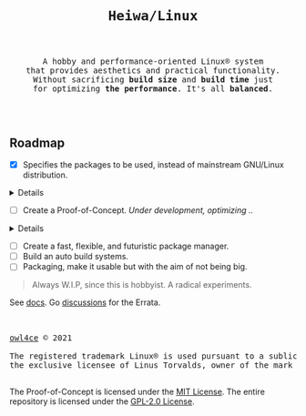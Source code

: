 # <p align="center">`Heiwa/Linux`</p>
<pre><p align="center"><samp>
A hobby and performance-oriented Linux® system
that provides aesthetics and practical functionality.
Without sacrificing <b>build size</b> and <b>build time</b> just
for optimizing <b>the performance</b>. It's all <b>balanced</b>.
</samp></p></pre>

<br>

## Roadmap <img alt="" align="right" src="https://badges.pufler.dev/visits/heiwalinux/heiwa?style=flat-square&label=&color=000000&logo=GitHub&logoColor=white&labelColor=373e4d"/>
- [x] Specifies the packages to be used, instead of mainstream GNU/Linux distribution.

<details>
<summary>Details</summary>

<br>

> |  ?  | Kernel and Userspace                               | Packages           | Extended Description           |
> |:---:|----------------------------------------------------|:------------------:|--------------------------------|
> |  ✓  | Low-level standard libraries and toolchain         | Clang/LLVM         | Modular, fast, and modern.     |
> |  ?  | C dynamic memory allocator                         | Microsoft mimalloc | Excellent performance.         |
> |  ✓  | Linux kernel patchset                              | Xanmod (CacULE)    | Optimized performance.         |
> |  ✓  | C runtime library                                  | musl               | Clean, POSIX, and [fast?](https://www.linkedin.com/pulse/testing-alternative-c-memory-allocators-pt-2-musl-mystery-gomes) |
> |  ✓  | Build system tools                                 | GNU                | Broad-scale compatibility.     |
> |  ✓  | SSL/TLS implementation                             | OpenSSL            | Full-featured and robust.      |
> |  ✓  | Native language support                            | Gettext-tiny       | Stub of bloated GNU Gettext.   |
> |  ✓  | Z data compression library                         | Zlib-ng            | Optimized for NGS.             |
> |  ✓  | Curses (terminal control) library                  | NetBSD Curses      | Smaller than GNU Ncurses.      |
> |  ✓  | Command-line interpreter or shell                  | GNU Bash           | Best implementation.           |
> |  ✓  | Line-editing and history-capabilities library      | GNU Readline       | Best implementation.           |
> |  ✓  | Unified interface for querying installed libraries | Pkgconf            | No circular dependencies.      |
> |  ✓  | Gzip data compressor and decompressor              | Pigz               | Parallel threads support.      |
> |  ✓  | Most userspace utility programs                    | Toybox             | Small, fast, and simple.       |
> |     | Init and process supervision                       | Finit              | F for fast. Fast init.         |
> |  ✓  | Manpage suite tools                                | OpenBSD mandoc     | Smaller than GNU man-db        |
> |  ✓  | Default text-editor                                | GNU Nano           | I don't use Neo/Vi/m. :stuck_out_tongue_winking_eye: |
> |  ✓  | Device manager                                     | Eudev              | No reason, portable.           |

> I think Microsoft mimalloc breaks some packages if build whole system with it, need more research.

</details>

- [ ] Create a Proof-of-Concept. *Under development, optimizing ..*

<details>
<summary>Details</summary>

<br>

> |  ?  | Stage                                                                                | Status            | Optimized more for         |
> |:---:|--------------------------------------------------------------------------------------|:-----------------:|----------------------------|
> |  ✓  | 1. [Preparation](./docs/poc/1-Preparation.md)                                        | Finished          | -                          |
> |  ✓  | 2. [Stage-0 Clang/LLVM (ft. GNU) Cross-Toolchain](./docs/poc/2-Stage0_Clang_LLVM.md) | Finished          | Build size and build time. |
> |  ✓  | 3. [Stage-1 Clang/LLVM Toolchain](./docs/poc/3-Stage1_Clang_LLVM.md)                 | Finished          | Build size and build time. |
> |     | 4. [Final System](./docs/poc/4-Final_System.md) (core)                               | Under development | Faster performance.        |
> |     | 5. [System Configuration](./docs/poc/5-System_Configuration.md)                      | Pending           | -                          |

> This will be long to develop PoC along with the package manager, and the whole system is like Stage 3 Gentoo.

</details>

- [ ] Create a fast, flexible, and futuristic package manager.
- [ ] Build an auto build systems.
- [ ] Packaging, make it usable but with the aim of not being big.

> Always W.I.P, since this is hobbyist. A radical experiments.

See [docs](./docs). Go [discussions](https://github.com/heiwalinux/heiwa/discussions) for the Errata.

##  
<pre><samp>
<a href="https://github.com/owl4ce">owl4ce</a> © 2021

The registered trademark Linux® is used pursuant to a sublicense from the Linux Foundation,
the exclusive licensee of Linus Torvalds, owner of the mark on a world-wide basis.

</samp></pre>
The Proof-of-Concept is licensed under the [MIT License](./docs/poc/LICENSE). The entire repository is licensed under the [GPL-2.0 License](./LICENSE).
